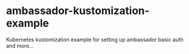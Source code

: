# ambassador-kustomization-example
Kubernetes kustomization example for setting up ambassador basic auth and more...
